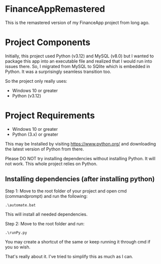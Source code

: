 # FinanceAppRemastered
This is the remastered version of my FinanceApp project from long ago.

# Project Components
Initially, this project used Python (v3.12) and MySQL (v8.0) but I wanted to package this app into an executable file and realized that I would run into issues there. So, I migrated from MySQL to SQlite which is embedded in Python. It was a surprisingly seamless transition too.

So the project only really uses:
- Windows 10 or greater
- Python (v3.12)

# Project Requirements
- Windows 10 or greater
- Python (3.x) or greater

This may be Installed by visiting https://www.python.org/ and downloading the latest version of Python from there.

Please DO NOT try installing dependencies without installing Python. It will not work. This whole project relies on Python.

## Installing dependencies (after installing python)
Step 1:
Move to the root folder of your project and open cmd (commandprompt) and run the following:
~~~
.\automate.bat
~~~
This will install all needed dependencies.

Step 2:
Move to the root folder and run:
~~~
.\runPy.py
~~~
You may create a shortcut of the same or keep running it through cmd if you so wish.

That's really about it. I've tried to simplify this as much as I can.